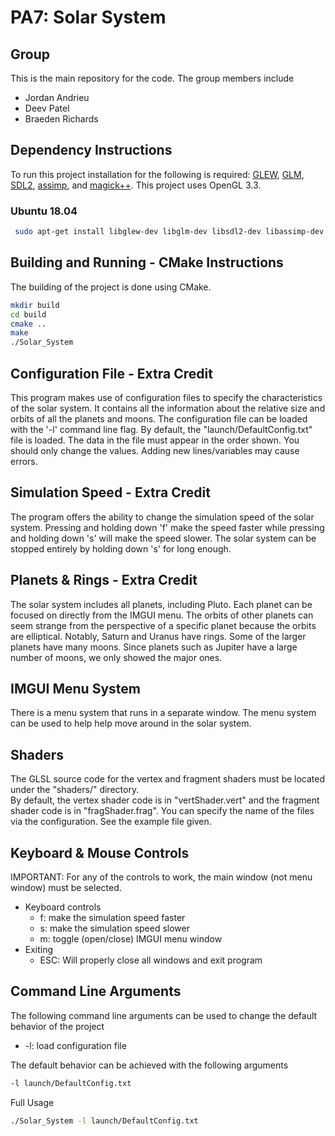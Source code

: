 # PA7: Solar System

## Group
This is the main repository for the code. The group members include
  * Jordan Andrieu
  * Deev Patel
  * Braeden Richards

## Dependency Instructions
To run this project installation for the following is required: [GLEW](http://glew.sourceforge.net/), [GLM](http://glm.g-truc.net/0.9.7/index.html), [SDL2](https://wiki.libsdl.org/Tutorials), [assimp](https://github.com/assimp/assimp/wiki), and [magick++](http://www.imagemagick.org/Magick%2B%2B/).
This project uses OpenGL 3.3.

### Ubuntu 18.04
```bash
 sudo apt-get install libglew-dev libglm-dev libsdl2-dev libassimp-dev libmagick++-dev
```

## Building and Running - CMake Instructions
The building of the project is done using CMake.
```bash
mkdir build
cd build
cmake ..
make
./Solar_System
```

## Configuration File - Extra Credit
This program makes use of configuration files to specify the characteristics of the solar system. It contains all the information about the relative size and orbits of all the planets and moons. The configuration file can be loaded with the '-l' command line flag. By default, the "launch/DefaultConfig.txt" file is loaded. The data in the file must appear in the order shown. You should only change the values. Adding new lines/variables may cause errors.

## Simulation Speed - Extra Credit
The program offers the ability to change the simulation speed of the solar system. Pressing and holding down 'f' make the speed faster while pressing and holding down 's' will make the speed slower. The solar system can be stopped entirely by holding down 's' for long enough.

## Planets & Rings - Extra Credit
The solar system includes all planets, including Pluto. Each planet can be focused on directly from the IMGUI menu. The orbits of other planets can seem strange from the perspective of a specific planet because the orbits are elliptical. Notably, Saturn and Uranus have rings. Some of the larger planets have many moons. Since planets such as Jupiter have a large number of moons, we only showed the major ones.

## IMGUI Menu System
There is a menu system that runs in a separate window. The menu system can be used to help help move around in the solar system. <br>

## Shaders
The GLSL source code for the vertex and fragment shaders must be located under the "shaders/" directory. <br>
By default, the vertex shader code is in "vertShader.vert" and the fragment shader code is in "fragShader.frag". You can specify the name of the files via the configuration. See the example file given.

## Keyboard & Mouse Controls
IMPORTANT: For any of the controls to work, the main window (not menu window) must be selected. <br>
* Keyboard controls
  * f: make the simulation speed faster
  * s: make the simulation speed slower
  * m: toggle (open/close) IMGUI menu window
* Exiting
  * ESC: Will properly close all windows and exit program

## Command Line Arguments
The following command line arguments can be used to change the default behavior of the project
  * -l: load configuration file

The default behavior can be achieved with the following arguments
```bash
-l launch/DefaultConfig.txt
```

Full Usage
```bash
./Solar_System -l launch/DefaultConfig.txt
```
